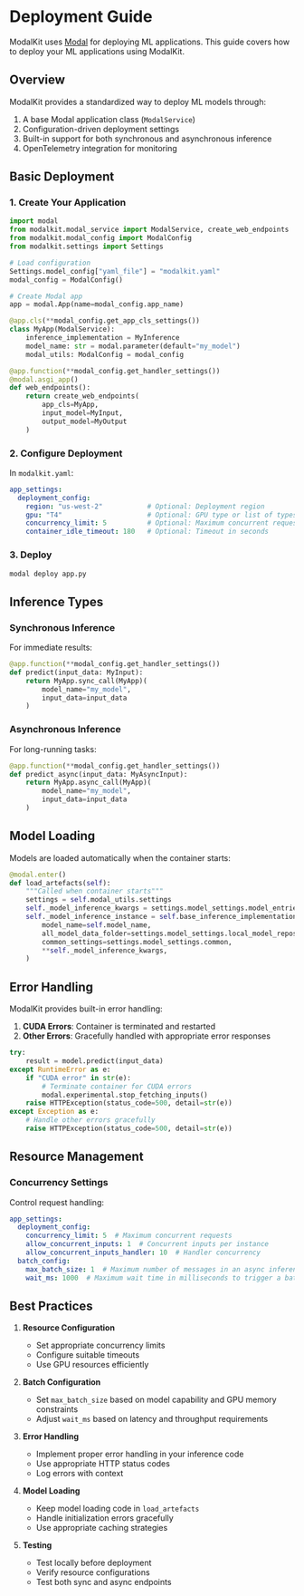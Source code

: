# Deployment Guide

ModalKit uses [Modal](https://modal.com/) for deploying ML applications. This guide covers how to deploy your ML applications using ModalKit.

## Overview

ModalKit provides a standardized way to deploy ML models through:

1. A base Modal application class (`ModalService`)
2. Configuration-driven deployment settings
3. Built-in support for both synchronous and asynchronous inference
4. OpenTelemetry integration for monitoring

## Basic Deployment

### 1. Create Your Application

```python
import modal
from modalkit.modal_service import ModalService, create_web_endpoints
from modalkit.modal_config import ModalConfig
from modalkit.settings import Settings

# Load configuration
Settings.model_config["yaml_file"] = "modalkit.yaml"
modal_config = ModalConfig()

# Create Modal app
app = modal.App(name=modal_config.app_name)

@app.cls(**modal_config.get_app_cls_settings())
class MyApp(ModalService):
    inference_implementation = MyInference
    model_name: str = modal.parameter(default="my_model")
    modal_utils: ModalConfig = modal_config

@app.function(**modal_config.get_handler_settings())
@modal.asgi_app()
def web_endpoints():
    return create_web_endpoints(
        app_cls=MyApp,
        input_model=MyInput,
        output_model=MyOutput
    )
```

### 2. Configure Deployment

In `modalkit.yaml`:

```yaml
app_settings:
  deployment_config:
    region: "us-west-2"           # Optional: Deployment region
    gpu: "T4"                     # Optional: GPU type or list of types
    concurrency_limit: 5          # Optional: Maximum concurrent requests
    container_idle_timeout: 180   # Optional: Timeout in seconds
```

### 3. Deploy

```bash
modal deploy app.py
```

## Inference Types

### Synchronous Inference

For immediate results:

```python
@app.function(**modal_config.get_handler_settings())
def predict(input_data: MyInput):
    return MyApp.sync_call(MyApp)(
        model_name="my_model",
        input_data=input_data
    )
```

### Asynchronous Inference

For long-running tasks:

```python
@app.function(**modal_config.get_handler_settings())
def predict_async(input_data: MyAsyncInput):
    return MyApp.async_call(MyApp)(
        model_name="my_model",
        input_data=input_data
    )
```

## Model Loading

Models are loaded automatically when the container starts:

```python
@modal.enter()
def load_artefacts(self):
    """Called when container starts"""
    settings = self.modal_utils.settings
    self._model_inference_kwargs = settings.model_settings.model_entries[self.model_name]
    self._model_inference_instance = self.base_inference_implementation(
        model_name=self.model_name,
        all_model_data_folder=settings.model_settings.local_model_repository_folder,
        common_settings=settings.model_settings.common,
        **self._model_inference_kwargs,
    )
```

## Error Handling

ModalKit provides built-in error handling:

1. **CUDA Errors**: Container is terminated and restarted
2. **Other Errors**: Gracefully handled with appropriate error responses

```python
try:
    result = model.predict(input_data)
except RuntimeError as e:
    if "CUDA error" in str(e):
        # Terminate container for CUDA errors
        modal.experimental.stop_fetching_inputs()
    raise HTTPException(status_code=500, detail=str(e))
except Exception as e:
    # Handle other errors gracefully
    raise HTTPException(status_code=500, detail=str(e))
```

## Resource Management

### Concurrency Settings

Control request handling:

```yaml
app_settings:
  deployment_config:
    concurrency_limit: 5  # Maximum concurrent requests
    allow_concurrent_inputs: 1  # Concurrent inputs per instance
    allow_concurrent_inputs_handler: 10  # Handler concurrency
  batch_config:
    max_batch_size: 1  # Maximum number of messages in an async inference batch
    wait_ms: 1000  # Maximum wait time in milliseconds to trigger a batch
```

## Best Practices

1. **Resource Configuration**
   - Set appropriate concurrency limits
   - Configure suitable timeouts
   - Use GPU resources efficiently

2. **Batch Configuration**
   - Set `max_batch_size` based on model capability and GPU memory constraints
   - Adjust `wait_ms` based on latency and throughput requirements

3. **Error Handling**
   - Implement proper error handling in your inference code
   - Use appropriate HTTP status codes
   - Log errors with context

4. **Model Loading**
   - Keep model loading code in `load_artefacts`
   - Handle initialization errors gracefully
   - Use appropriate caching strategies

5. **Testing**
   - Test locally before deployment
   - Verify resource configurations
   - Test both sync and async endpoints
